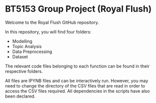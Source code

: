 # BT5153 Group Project (Royal Flush)

Welcome to the Royal Flush GitHub repository.

In this repository, you will find four folders:
- Modelling
- Topic Analysis
- Data Preprocessing
- Dataset

The relevant code files belonging to each function can be found in their respective folders.

All files are IPYNB files and can be interactively run. However, you may need to change the directory of the CSV files that are read in order to access the CSV files required. All dependencies in the scripts have also been declared.
